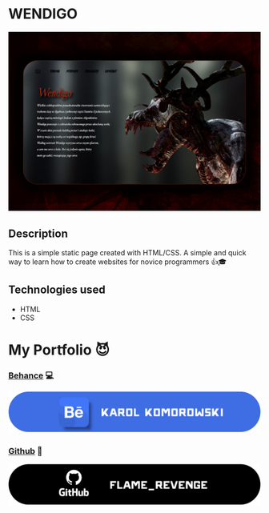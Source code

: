 # WENDIGO
![Wendigo_Behance](WENDIGO.png)

## Description
This is a simple static page created with HTML/CSS. A simple and quick way to learn how to create websites for novice programmers :thumbsup::mortar_board:

## Technologies used
- HTML
- CSS

# My Portfolio :smiling_imp:
### [Behance](https://www.behance.net/karolkomor1b9a) :computer:

![Behance Profile](behance_banner.png)
### [Github](https://github.com/FLaMeREVENGE) :paw_prints:

![GitHub Profile](github_black_2.png)
